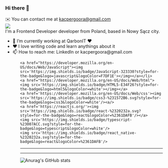 ### Hi there 👋
✉️ You can contact me at kacpergoora@gmail.com </br>
![](https://komarev.com/ghpvc/?username=kacpergora)</br>
I'm a Frontend Developer developer from Poland, based in Nowy Sącz city.</br>
<ul>
<li>🔭 I’m currently working at QarbonIT ❤️</li>
<li>❤️ I love writing code and learn anythings about it</li>
<li>📫 How to reach me: LinkedIn or kacpergoora@gmail.com</li>
<ul>


	<a href="https://developer.mozilla.org/en-US/docs/Web/JavaScript"><img src='https://img.shields.io/badge/JavaScript-323330?style=for-the-badge&logo=javascript&logoColor=F7DF1E'></img></a></li>
	<a href="https://developer.mozilla.org/en-US/docs/Web/html"><img src='https://img.shields.io/badge/HTML5-E34F26?style=for-the-badge&logo=html5&logoColor=white'></img></a>
	<a href='https://developer.mozilla.org/en-US/docs/Web/css'><img src='https://img.shields.io/badge/css3-%231572B6.svg?style=for-the-badge&logo=css3&logoColor=white'/><a/>
	<a href='https://reactjs.org/'><img src='https://img.shields.io/badge/react-%2320232a.svg?style=for-the-badge&logo=react&logoColor=%2361DAFB'/></a>
	<img src='https://img.shields.io/badge/typescript-%23007ACC.svg?style=for-the-badge&logo=typescript&logoColor=white'/>
	<img src='https://img.shields.io/badge/react_native-%2320232a.svg?style=for-the-badge&logo=react&logoColor=%2361DAFB'/>
	

___________________________________

	
___________________________________
![Anurag's GitHub stats](https://github-readme-stats.vercel.app/api?username=kacpergora&count_private=true&show_icons=true&theme=radical)
